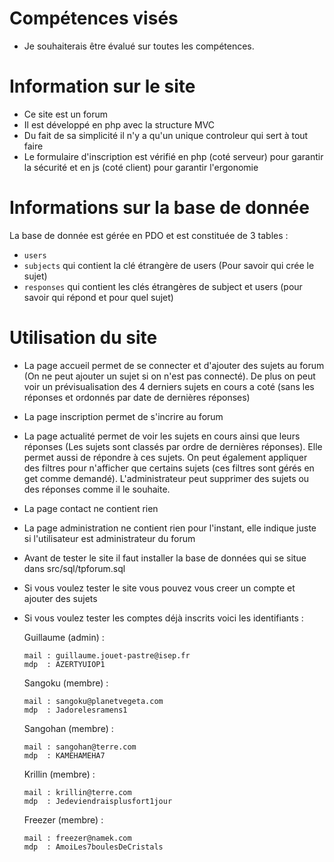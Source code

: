 # Compétences visés

- Je souhaiterais être évalué sur toutes les compétences.

# Information sur le site

- Ce site est un forum 
- Il est développé en php avec la structure MVC
- Du fait de sa simplicité il n'y a qu'un unique controleur qui sert à tout faire
- Le formulaire d'inscription est vérifié en php (coté serveur) pour garantir la sécurité et en js (coté client) pour garantir l'ergonomie

# Informations sur la base de donnée

La base de donnée est gérée en PDO et est constituée de 3 tables :
- ``users`` 
- ``subjects``  qui contient la clé étrangère de users (Pour savoir qui crée le sujet)
- ``responses`` qui contient les clés étrangères de subject et users (pour savoir qui répond et pour quel sujet)

# Utilisation du site

- La page accueil permet de se connecter et d'ajouter des sujets au forum (On ne peut ajouter un sujet si on n'est pas connecté). De plus on peut voir un prévisualisation des 4 derniers sujets en cours a coté (sans les réponses et ordonnés par date de dernières réponses)
- La page inscription permet de s'incrire au forum
- La page actualité permet de voir les sujets en cours ainsi que leurs réponses (Les sujets sont classés par ordre de dernières réponses). Elle permet aussi de répondre à ces sujets. On peut également appliquer des filtres pour n'afficher que certains sujets (ces filtres sont gérés en get comme demandé). L'administrateur peut supprimer des sujets ou des réponses comme il le souhaite.
- La page contact ne contient rien
- La page administration ne contient rien pour l'instant, elle indique juste si l'utilisateur est administrateur du forum


- Avant de tester le site il faut installer la base de données qui se situe dans src/sql/tpforum.sql
- Si vous voulez tester le site vous pouvez vous creer un compte et ajouter des sujets
- Si vous voulez tester les comptes déjà inscrits voici les identifiants :


    Guillaume (admin) :
    ````
    mail : guillaume.jouet-pastre@isep.fr
    mdp  : AZERTYUIOP1
    ````
        
    Sangoku (membre) :
    ````
    mail : sangoku@planetvegeta.com
    mdp  : Jadorelesramens1
    ````
    
    Sangohan (membre) :
    ````
    mail : sangohan@terre.com
    mdp  : KAMEHAMEHA7
    ````
    
    Krillin (membre) :
    ````
    mail : krillin@terre.com
    mdp  : Jedeviendraisplusfort1jour
    ````
    
    Freezer (membre) :
    ````
    mail : freezer@namek.com
    mdp  : AmoiLes7boulesDeCristals
    ````